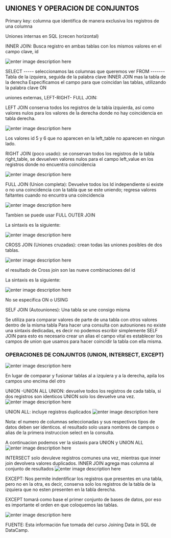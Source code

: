 ## UNIONES Y OPERACION DE CONJUNTOS 


Primary key: columna que identifica de manera exclusiva los registros de una columna

Uniones internas en SQL (crecen horizontal)

INNER JOIN: Busca registro en ambas tablas con los mismos valores en el campo clave, id 

![enter image description here](https://github.com/Yulivel06/Conceptos-SQL/blob/master/UNIONES_Y_OPERACIONES_CONJUNTOS/inner%20join.png)

SELECT ----- seleccionamos las columnas que queremos ver
FROM ------- Tabla de la izquiera, seguida de la palabra clave INNER JOIN mas la tabla de la derecha
Especificamos el campo para que coincidan las tablas, utilizando la palabra clave ON

uniones externas, LEFT-RIGHT- FULL JOIN:

LEFT JOIN conserva todos los registros de la tabla izquierda, así como valores nulos para los valores de la 
derecha donde no hay coincidencia en tabla derecha. 

![enter image description here](https://github.com/Yulivel06/Conceptos-SQL/blob/master/UNIONES_Y_OPERACIONES_CONJUNTOS/left%20join.png)

Los valores id 5 y 6 que no aparecen en la left_table no aparecen en ningun lado. 

RIGHT JOIN (poco usado): se conservan todos los registros de la tabla right_table, se devuelven valores nulos para el campo left_value
en los registros donde no encuentra coincidencia
 
 ![enter image description here](https://github.com/Yulivel06/Conceptos-SQL/blob/master/UNIONES_Y_OPERACIONES_CONJUNTOS/right%20join.png)

FULL JOIN (Union completa): Devuelve todos los Id independiente si existe o no una coincidencia con la tabla que se este uniendo;
regresa valores faltantes cuando no encuntra una coincidencia 

 ![enter image description here](https://github.com/Yulivel06/Conceptos-SQL/blob/master/UNIONES_Y_OPERACIONES_CONJUNTOS/full%20join.png)

Tambien se puede usar FULL OUTER JOIN 

La sintaxis es la siguiente: 

 ![enter image description here](https://github.com/Yulivel06/Conceptos-SQL/blob/master/UNIONES_Y_OPERACIONES_CONJUNTOS/sintaxis%20full%20join.png)


CROSS JOIN (Uniones cruzadas): crean todas las uniones posibles de dos tablas.

 ![enter image description here](https://github.com/Yulivel06/Conceptos-SQL/blob/master/UNIONES_Y_OPERACIONES_CONJUNTOS/cross%20join.png)

el resultado de Cross join son las nueve combinaciones del id 

La sintaxis es la siguiente: 

 ![enter image description here](https://github.com/Yulivel06/Conceptos-SQL/blob/master/UNIONES_Y_OPERACIONES_CONJUNTOS/sintaxis%20cross%20join.png)

No se especifica ON o USING

SELF JOIN (Autouniones): Una tabla se une consigo misma

Se utiliza para comparar valores de parte de una tabla con otros valores dentro de la misma tabla
Para hacer una consulta con autouniones no existe una sintaxis dedicadas, es decir no podemos escribir simplemente SELF JOIN
para esto es necesario crear un alias
el campo vital es establecer los campos de union que usamos para hacer coincidir la tabla con ella misma. 

### OPERACIONES DE CONJUNTOS (UNION, INTERSECT, EXCEPT)

 ![enter image description here](https://github.com/Yulivel06/Conceptos-SQL/blob/master/UNIONES_Y_OPERACIONES_CONJUNTOS/union%20de%20conjuntos.png)

En lugar de comparar y fusionar tablas al a izquiera y a la derecha, apila los campos uno encima del otro 

UNION -UNION ALL
UNION: devuelve todos los registros de cada tabla, si dos registros son identicos UNION solo los devuelve una vez.
 ![enter image description here](https://github.com/Yulivel06/Conceptos-SQL/blob/master/UNIONES_Y_OPERACIONES_CONJUNTOS/union.png)

UNION ALL: incluye registros duplicados 
 ![enter image description here](https://github.com/Yulivel06/Conceptos-SQL/blob/master/UNIONES_Y_OPERACIONES_CONJUNTOS/union%20all.png)

Nota: el numero de columnas seleccionadas y sus respectivos tipos de datos deben ser identicos. 
el resultado solo usara nombres de campos o alias de la primera instruccion select en la consulta. 

A continuacion podemos ver la sistaxis para UNION y UNION ALL 
 ![enter image description here](https://github.com/Yulivel06/Conceptos-SQL/blob/master/UNIONES_Y_OPERACIONES_CONJUNTOS/sintaxis_union_union_all.png)

INTERSECT solo devuleve registros comunes una vez, mientras que inner join devolvera valores duplicados. 
INNER JOIN agrega mas columna al conjunto de resultados 
 ![enter image description here](https://github.com/Yulivel06/Conceptos-SQL/blob/master/UNIONES_Y_OPERACIONES_CONJUNTOS/sintaxis_union_union_all.png)

EXCEPT: Nos permite indentificar los registros que presentes en una tabla, pero no en la otra, es decir, conserva solo los registros de la tabla de la izquiera que
no esten presenten en la tabla derecha.

EXCEPT tomará como base el primer conjunto de bases de datos, por eso es importante el orden en que coloquemos las tablas.

![enter image description here](https://github.com/Yulivel06/Conceptos-SQL/blob/master/UNIONES_Y_OPERACIONES_CONJUNTOS/except.png)

FUENTE: Esta información fue tomada del curso Joining Data in SQL de DataCamp.
